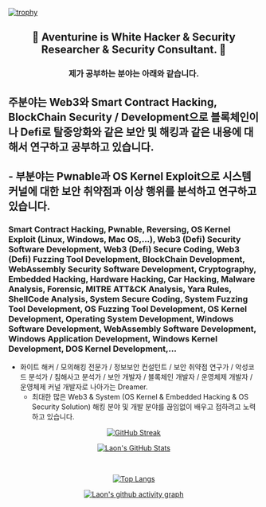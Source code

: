 [![trophy](https://github-profile-trophy.vercel.app/?username=AventurineJun&theme=algolia&column=10)](https://github.com/Luon/)

<div align = "center">
<h2> 💫 Aventurine is White Hacker & Security Researcher & Security Consultant. 💫 </h2>
</div>

<div align = "center">
<h3> 제가 공부하는 분야는 아래와 같습니다. </h3>
</div>

## 주분야는 Web3와 Smart Contract Hacking, BlockChain Security / Development으로 블록체인이나 Defi로 탈중앙화와 같은 보안 및 해킹과 같은 내용에 대해서 연구하고 공부하고 있습니다.
## - 부분야는 Pwnable과 OS Kernel Exploit으로 시스템 커널에 대한 보안 취약점과 이상 행위를 분석하고 연구하고 있습니다.

### Smart Contract Hacking, Pwnable, Reversing, OS Kernel Exploit (Linux, Windows, Mac OS,...), Web3 (Defi) Security Software Development, Web3 (Defi) Secure Coding, Web3 (Defi) Fuzzing Tool Development, BlockChain Development, WebAssembly Security Software Development, Cryptography, Embedded Hacking, Hardware Hacking, Car Hacking, Malware Analysis, Forensic, MITRE ATT&CK Analysis, Yara Rules, ShellCode Analysis, System Secure Coding, System Fuzzing Tool Development, OS Fuzzing Tool Development, OS Kernel Development, Operating System Development, Windows Software Development, WebAssembly Software Development, Windows Application Development, Windows Kernel Development, DOS Kernel Development,... 
 
- 화이트 해커 / 모의해킹 전문가 / 정보보안 컨설턴트 / 보안 취약점 연구가 / 악성코드 분석가 / 침해사고 분석가 / 보안 개발자 / 블록체인 개발자 / 운영체제 개발자 / 운영체제 커널 개발자로 나아가는 Dreamer.
  - 최대한 많은 Web3 & System (OS Kernel & Embedded Hacking & OS Security Solution) 해킹 분야 및 개발 분야를 끊임없이 배우고 접하려고 노력하고 있습니다.

<div align = "center">

[![GitHub Streak](https://github-readme-streak-stats.herokuapp.com/?user=AventurineJun&theme=holi-theme)](https://git.io/streak-stats)

[![Laon's GitHub Stats](https://github-readme-stats.vercel.app/api?username=AventurineJun&hide=contribs,prs&show_icons=true&theme=ambient_gradient)](https://github.com/anuraghazra/github-readme-stats)

<br>

[![Top Langs](https://github-readme-stats.vercel.app/api/top-langs/?username=AventurineJun&langs_count=10&hide=contribs,prs&show_icons=true&theme=ambient_gradient)](https://github.com/anuraghazra/github-readme-stats)

[![Laon's github activity graph](https://github-readme-activity-graph.vercel.app/graph?username=AventurineJun&theme=react-dark&border=true)](https://github.com/ashutosh00710/github-readme-activity-graph)

</div>
 
 
